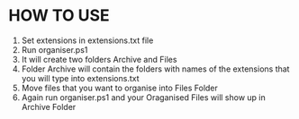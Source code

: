 <h1>HOW TO USE </h1>
<ol>
  

<li> Set extensions in extensions.txt file</li> 

<li>Run organiser.ps1</li> 

<li> It will create two folders Archive and Files </li>

<li> Folder Archive will contain the folders with names of the extensions that you will type into extensions.txt</li>

<li> Move files that you want to organise into Files Folder</li>

<li> Again run organiser.ps1 and your Oraganised Files will show up in Archive Folder </li>

</ol>
